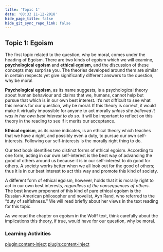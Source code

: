 ```yaml
---
title: 'Topic 1'
date: '00:33 11-12-2018'
hide_page_title: false
hide_git_sync_repo_link: false
---
```


Topic 1: Egoism
---------------

The first topic related to the question, why be moral, comes under the heading of Egoism. There are two kinds of egoism which we will examine, **psychological egoism** and **ethical egoism,** and the discussion of these concepts may surprise you. The theories developed around them are similar in certain respects yet give significantly different answers to the question, why be moral.

**Psychological egoism**, as its name suggests, is a psychological theory about human behaviour and claims that we, humans, cannot help but pursue that which is in our own best interest. It’s not difficult to see what this means for our question, why be moral. If this theory is correct, it would make it virtually impossible for anyone to act morally *unless she believed it was in her own best interest to do so*. It will be important to reflect on this theory in the reading to see if it merits our acceptance.

**Ethical egoism**, as its name indicates, is an ethical theory which teaches
that we have a right, and possibly even a duty, to pursue our own
self-interests. Following our self-interests is the morally right thing to do.

Our text book identifies two distinct forms of ethical egoism. According to one
form, acting in our own self-interest is the best way of advancing the good of
others around us because it is in our self-interest to do good for others. A
society works better when we all look out for the good of others; thus it is in
our best interest to act this way and promote this kind of society.

A different form of ethical egoism, however, holds that it is morally right to act in our own best interests, *regardless of the consequences of others*. The best known proponent of this kind of pure ethical egoism is the Russian-American philosopher and novelist, Ayn Rand, who referred to the “duty of selfishness.” We will read briefly about her views in the text reading for this topic.

As we read the chapter on egoism in the Wolff text, think carefully about the
implications this theory, if true, would have for our question, why be moral.

### Learning Activities

[plugin:content-inject](../_3-1)
[plugin:content-inject](../_3-2)
